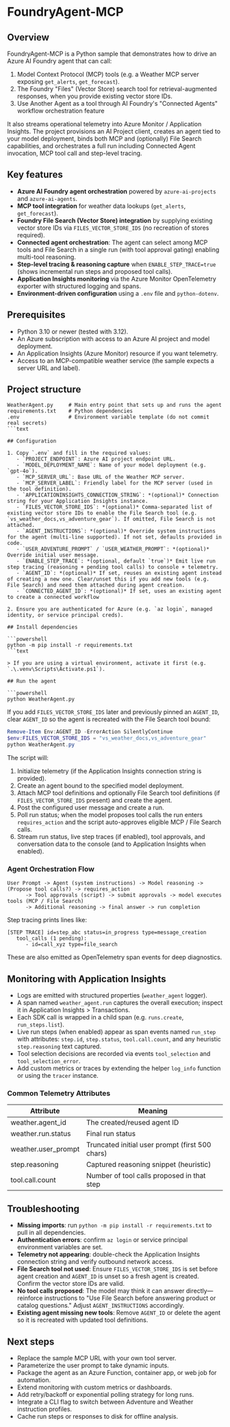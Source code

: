 # FoundryAgent-MCP

## Overview

FoundryAgent-MCP is a Python sample that demonstrates how to drive an Azure AI Foundry agent that can call:

1. Model Context Protocol (MCP) tools (e.g. a Weather MCP server exposing `get_alerts`, `get_forecast`).
2. The Foundry "Files" (Vector Store) search tool for retrieval-augmented responses, when you provide existing vector store IDs.
3. Use Another Agent as a tool through AI Foundry's "Connected Agents" workflow orchestration feature

It also streams operational telemetry into Azure Monitor / Application Insights. The project provisions an AI Project client, creates an agent tied to your model deployment, binds both MCP and (optionally) File Search capabilities, and orchestrates a full run including Connected Agent invocation, MCP tool call and step-level tracing.

## Key features

- **Azure AI Foundry agent orchestration** powered by `azure-ai-projects` and `azure-ai-agents`.
- **MCP tool integration** for weather data lookups (`get_alerts`, `get_forecast`).
- **Foundry File Search (Vector Store) integration** by supplying existing vector store IDs via `FILES_VECTOR_STORE_IDS` (no recreation of stores required).
- **Connected agent orchestration**: The agent can select among MCP tools and File Search in a single run (with tool approval gating) enabling multi-tool reasoning.
- **Step-level tracing & reasoning capture** when `ENABLE_STEP_TRACE=true` (shows incremental run steps and proposed tool calls).
- **Application Insights monitoring** via the Azure Monitor OpenTelemetry exporter with structured logging and spans.
- **Environment-driven configuration** using a `.env` file and `python-dotenv`.

## Prerequisites

- Python 3.10 or newer (tested with 3.12).
- An Azure subscription with access to an Azure AI project and model deployment.
- An Application Insights (Azure Monitor) resource if you want telemetry.
- Access to an MCP-compatible weather service (the sample expects a server URL and label).

## Project structure

```text
WeatherAgent.py     # Main entry point that sets up and runs the agent
requirements.txt    # Python dependencies
.env                # Environment variable template (do not commit real secrets)
```text

## Configuration

1. Copy `.env` and fill in the required values:
   - `PROJECT_ENDPOINT`: Azure AI project endpoint URL.
   - `MODEL_DEPLOYMENT_NAME`: Name of your model deployment (e.g. `gpt-4o`).
   - `MCP_SERVER_URL`: Base URL of the Weather MCP server.
   - `MCP_SERVER_LABEL`: Friendly label for the MCP server (used in the tool definition).
   - `APPLICATIONINSIGHTS_CONNECTION_STRING`: *(optional)* Connection string for your Application Insights instance.
   - `FILES_VECTOR_STORE_IDS`: *(optional)* Comma-separated list of existing vector store IDs to enable the File Search tool (e.g. `vs_weather_docs,vs_adventure_gear`). If omitted, File Search is not attached.
   - `AGENT_INSTRUCTIONS`: *(optional)* Override system instructions for the agent (multi-line supported). If not set, defaults provided in code.
   - `USER_ADVENTURE_PROMPT` / `USER_WEATHER_PROMPT`: *(optional)* Override initial user message.
   - `ENABLE_STEP_TRACE`: *(optional, default `true`)* Emit live run step tracing (reasoning + pending tool calls) to console + telemetry.
   - `AGENT_ID`: *(optional)* If set, reuses an existing agent instead of creating a new one. Clear/unset this if you add new tools (e.g. File Search) and need them attached during agent creation.
   - `CONNECTED_AGENT_ID`: *(optional)* If set, uses an existing agent to create a connected workflow

2. Ensure you are authenticated for Azure (e.g. `az login`, managed identity, or service principal creds).

## Install dependencies

```powershell
python -m pip install -r requirements.txt
```text

> If you are using a virtual environment, activate it first (e.g. `.\.venv\Scripts\Activate.ps1`).

## Run the agent

```powershell
python WeatherAgent.py
```

If you add `FILES_VECTOR_STORE_IDS` later and previously pinned an `AGENT_ID`, clear `AGENT_ID` so the agent is recreated with the File Search tool bound:

```powershell
Remove-Item Env:AGENT_ID -ErrorAction SilentlyContinue
$env:FILES_VECTOR_STORE_IDS = "vs_weather_docs,vs_adventure_gear"
python WeatherAgent.py
```

The script will:

1. Initialize telemetry (if the Application Insights connection string is provided).
2. Create an agent bound to the specified model deployment.
3. Attach MCP tool definitions and optionally File Search tool definitions (if `FILES_VECTOR_STORE_IDS` present) and create the agent.
4. Post the configured user message and create a run.
5. Poll run status; when the model proposes tool calls the run enters `requires_action` and the script auto-approves eligible MCP / File Search calls.
6. Stream run status, live step traces (if enabled), tool approvals, and conversation data to the console (and to Application Insights when enabled).

### Agent Orchestration Flow

```
User Prompt -> Agent (system instructions) -> Model reasoning -> (Propose tool calls?) -> requires_action
      -> Tool approvals (script) -> submit approvals -> model executes tools (MCP / File Search)
      -> Additional reasoning -> final answer -> run completion
```

Step tracing prints lines like:

```
[STEP TRACE] id=step_abc status=in_progress type=message_creation
   tool_calls (1 pending):
      - id=call_xyz type=file_search
```

These are also emitted as OpenTelemetry span events for deep diagnostics.

## Monitoring with Application Insights

- Logs are emitted with structured properties (`weather_agent` logger).
- A span named `weather_agent.run` captures the overall execution; inspect it in Application Insights > Transactions.
- Each SDK call is wrapped in a child span (e.g. `runs.create`, `run_steps.list`).
- Live run steps (when enabled) appear as span events named `run_step` with attributes: `step.id`, `step.status`, `tool.call.count`, and any heuristic `step.reasoning` text captured.
- Tool selection decisions are recorded via events `tool_selection` and `tool_selection_error`.
- Add custom metrics or traces by extending the helper `log_info` function or using the `tracer` instance.

### Common Telemetry Attributes

| Attribute | Meaning |
|-----------|---------|
| weather.agent_id | The created/reused agent ID |
| weather.run.status | Final run status |
| weather.user_prompt | Truncated initial user prompt (first 500 chars) |
| step.reasoning | Captured reasoning snippet (heuristic) |
| tool.call.count | Number of tool calls proposed in that step |

## Troubleshooting

- **Missing imports**: run `python -m pip install -r requirements.txt` to pull in all dependencies.
- **Authentication errors**: confirm `az login` or service principal environment variables are set.
- **Telemetry not appearing**: double-check the Application Insights connection string and verify outbound network access.
- **File Search tool not used**: Ensure `FILES_VECTOR_STORE_IDS` is set before agent creation and `AGENT_ID` is unset so a fresh agent is created. Confirm the vector store IDs are valid.
- **No tool calls proposed**: The model may think it can answer directly—reinforce instructions to "Use File Search before answering product or catalog questions." Adjust `AGENT_INSTRUCTIONS` accordingly.
- **Existing agent missing new tools**: Remove `AGENT_ID` or delete the agent so it is recreated with updated tool definitions.

## Next steps

- Replace the sample MCP URL with your own tool server.
- Parameterize the user prompt to take dynamic inputs.
- Package the agent as an Azure Function, container app, or web job for automation.
- Extend monitoring with custom metrics or dashboards.
- Add retry/backoff or exponential polling strategy for long runs.
- Integrate a CLI flag to switch between Adventure and Weather instruction profiles.
- Cache run steps or responses to disk for offline analysis.
